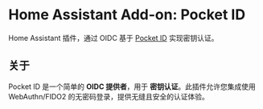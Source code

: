 # Home Assistant Add-on: Pocket ID

Home Assistant 插件，通过 OIDC 基于 [Pocket ID](https://pocket-id.org/) 实现密钥认证。

## 关于

Pocket ID 是一个简单的 **OIDC 提供者**，用于 **密钥认证**。此插件允许您集成使用 WebAuthn/FIDO2 的无密码登录，提供无缝且安全的认证体验。